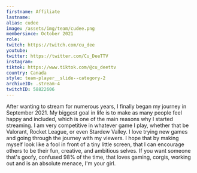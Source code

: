 ```yaml
---
firstname: Affiliate
lastname:
alias: cudee
image: /assets/img/team/cudee.png
membersince: October 2021
role: 
twitch: https://twitch.com/cu_dee
youtube:
twitter: https://twitter.com/Cu_DeeTTV
instagram:
tiktok: https://www.tiktok.com/@cu_deettv
country: Canada
style: team-player__slide--category-2
archiveID: .stream-4
twitchID: 58822606 
---
```

After wanting to stream for numerous years, I finally began my journey in September 2021. My biggest goal in life is to make as many people feel happy and included, which is one of the main reasons why I started streaming. I am very competitive in whatever game I play, whether that be Valorant, Rocket League, or even Stardew Valley. I love trying new games and going through the journey with my viewers. I hope that by making myself look like a fool in front of a tiny little screen, that I can encourage others to be their fun, creative, and ambitious selves. If you want someone that's goofy, confused 98% of the time, that loves gaming, corgis, working out and is an absolute menace, I'm your girl.